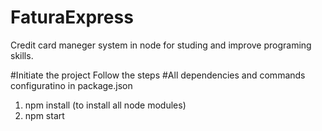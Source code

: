 # FaturaExpress
Credit card maneger system in node for studing and improve programing skills.

#Initiate the project Follow the steps
#All dependencies and commands configuratino in package.json
1. npm install (to install all node modules)
2. npm start
